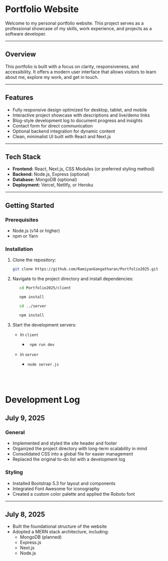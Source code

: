 # Portfolio Website

Welcome to my personal portfolio website. This project serves as a professional showcase of my skills, work experience, and projects as a software developer.

---

## Overview

This portfolio is built with a focus on clarity, responsiveness, and accessibility. It offers a modern user interface that allows visitors to learn about me, explore my work, and get in touch.

---

## Features

- Fully responsive design optimized for desktop, tablet, and mobile
- Interactive project showcase with descriptions and live/demo links
- Blog-style development log to document progress and insights
- Contact form for direct communication
- Optional backend integration for dynamic content
- Clean, minimalist UI built with React and Next.js

---

## Tech Stack

- **Frontend:** React, Next.js, CSS Modules (or preferred styling method)
- **Backend:** Node.js, Express (optional)
- **Database:** MongoDB (optional)
- **Deployment:** Vercel, Netlify, or Heroku

---

## Getting Started

### Prerequisites

- Node.js (v14 or higher)
- npm or Yarn

### Installation

1. Clone the repository:

   ```bash
   git clone https://github.com/RamiyanGangatharan/Portfolio2025.git
   ```
2. Navigate to the project directory and install dependencies:
   ```bash
      cd Portfolio2025/client
   ```
   ```bash
      npm install
   ```
   ```bash
      cd ../server
   ```
   ```bash
      npm install
   ```
3. Start the development servers:
   - in `client`
      - ```bash
         npm run dev
         ```
   - in `server`
     - ```bash
       node server.js
       ```
<br/><br/>

# Development Log

## July 9, 2025

### General

- Implemented and styled the site header and footer  
- Organized the project directory with long-term scalability in mind  
- Consolidated CSS into a global file for easier management  
- Replaced the original to-do list with a development log  

### Styling

- Installed Bootstrap 5.3 for layout and components  
- Integrated Font Awesome for iconography  
- Created a custom color palette and applied the Roboto font  

---

## July 8, 2025

- Built the foundational structure of the website  
- Adopted a MERN stack architecture, including:  
  - MongoDB (planned)  
  - Express.js  
  - Next.js  
  - Node.js  